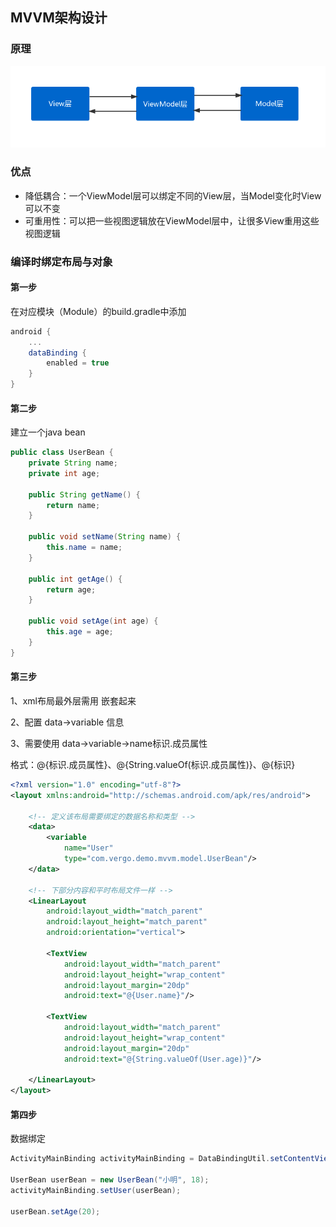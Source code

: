 ## MVVM架构设计

### 原理

![](images/mvvm_01.png)

### 优点

- 降低耦合：一个ViewModel层可以绑定不同的View层，当Model变化时View可以不变
- 可重用性：可以把一些视图逻辑放在ViewModel层中，让很多View重用这些视图逻辑

### 编译时绑定布局与对象

#### 第一步

在对应模块（Module）的build.gradle中添加

```groovy
android {
    ...
    dataBinding {
        enabled = true
    }
}
```

#### 第二步

建立一个java bean

```java
public class UserBean {
    private String name;
    private int age;

    public String getName() {
        return name;
    }

    public void setName(String name) {
        this.name = name;
    }

    public int getAge() {
        return age;
    }

    public void setAge(int age) {
        this.age = age;
    }
}
```

#### 第三步

1、xml布局最外层需用 <layout> 嵌套起来

2、配置 data->variable 信息

3、需要使用 data->variable->name标识.成员属性

格式：@{标识.成员属性}、@{String.valueOf(标识.成员属性)}、@{标识}

```xml
<?xml version="1.0" encoding="utf-8"?>
<layout xmlns:android="http://schemas.android.com/apk/res/android">

    <!-- 定义该布局需要绑定的数据名称和类型 -->
    <data>
        <variable
            name="User"
            type="com.vergo.demo.mvvm.model.UserBean"/>
    </data>

    <!-- 下部分内容和平时布局文件一样 -->
    <LinearLayout
        android:layout_width="match_parent"
        android:layout_height="match_parent"
        android:orientation="vertical">

        <TextView
            android:layout_width="match_parent"
            android:layout_height="wrap_content"
            android:layout_margin="20dp"
            android:text="@{User.name}"/>

        <TextView
            android:layout_width="match_parent"
            android:layout_height="wrap_content"
            android:layout_margin="20dp"
            android:text="@{String.valueOf(User.age)}"/>

    </LinearLayout>
</layout>
```

#### 第四步

数据绑定

```java
ActivityMainBinding activityMainBinding = DataBindingUtil.setContentView(this, R.layout.activity_main);

UserBean userBean = new UserBean("小明", 18);
activityMainBinding.setUser(userBean);

userBean.setAge(20);
```

